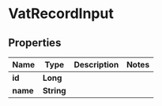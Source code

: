 
# VatRecordInput

## Properties
Name | Type | Description | Notes
------------ | ------------- | ------------- | -------------
**id** | **Long** |  | 
**name** | **String** |  | 



